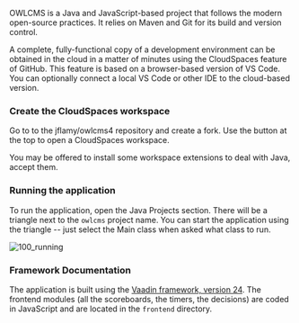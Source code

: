 OWLCMS is a Java and JavaScript-based project that follows the modern open-source practices.  It relies on Maven and Git for its build and version control.

A complete, fully-functional copy of a development environment can be obtained in the cloud in a matter of minutes using the CloudSpaces feature of GitHub.  This feature is based on a browser-based version of VS Code.  You can optionally connect a local VS Code or other IDE to the cloud-based version.

### Create the CloudSpaces workspace

Go to to the jflamy/owlcms4 repository and create a fork.  Use the button at the top to open a CloudSpaces workspace.

You may be offered to install some workspace extensions to deal with Java, accept them.

### Running the application

To run the application, open the Java Projects section.  There will be a triangle next to the `owlcms` project name.  You can start the application using the triangle -- just select the Main class when asked what class to run.

![100_running](img/Gitpod/100_running.png)

### Framework Documentation

The application is built using the [Vaadin framework, version 24](https://vaadin.com/docs/latest/).   The frontend modules (all the scoreboards, the timers, the decisions) are coded in JavaScript and are located in the `frontend` directory.
